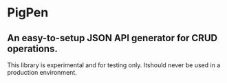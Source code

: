# PigPen
## An easy-to-setup JSON API generator for CRUD operations. 

This library is experimental and for testing only. Itshould never be used in a production environment.